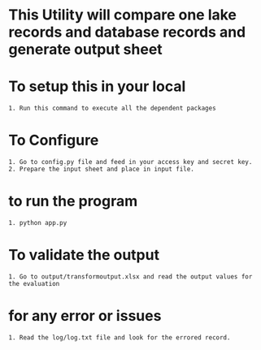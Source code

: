 # This Utility will compare one lake records and database records and generate output sheet

# To setup this in your local 
    1. Run this command to execute all the dependent packages

# To Configure
    1. Go to config.py file and feed in your access key and secret key. 
    2. Prepare the input sheet and place in input file. 

# to run the program
    1. python app.py

# To validate the output 
    1. Go to output/transformoutput.xlsx and read the output values for the evaluation

# for any error or issues
    1. Read the log/log.txt file and look for the errored record.



